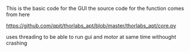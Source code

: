 This is the basic code for the GUI 
the source code for the function comes from here 

https://github.com/qpit/thorlabs_apt/blob/master/thorlabs_apt/core.py

uses threading to be able to run gui and motor at same time withought crashing
